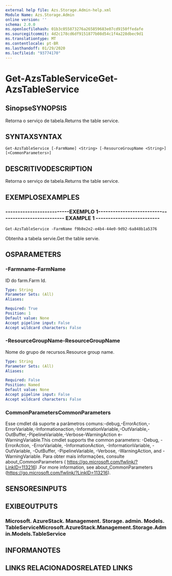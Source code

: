 ```yaml
---
external help file: Azs.Storage.Admin-help.xml
Module Name: Azs.Storage.Admin
online version: ''
schema: 2.0.0
ms.openlocfilehash: 01b3c055873276a265859683e07cd9150ffedafe
ms.sourcegitcommit: 4d2c178cd6df9151877b08d54c1f4a228dbec9d1
ms.translationtype: MT
ms.contentlocale: pt-BR
ms.lasthandoff: 01/29/2020
ms.locfileid: "93774170"
---
```

# <span data-ttu-id="47c52-101">Get-AzsTableService</span><span class="sxs-lookup"><span data-stu-id="47c52-101">Get-AzsTableService</span></span>

## <span data-ttu-id="47c52-102">Sinopse</span><span class="sxs-lookup"><span data-stu-id="47c52-102">SYNOPSIS</span></span>
<span data-ttu-id="47c52-103">Retorna o serviço de tabela.</span><span class="sxs-lookup"><span data-stu-id="47c52-103">Returns the table service.</span></span>

## <span data-ttu-id="47c52-104">SYNTAX</span><span class="sxs-lookup"><span data-stu-id="47c52-104">SYNTAX</span></span>

```
Get-AzsTableService [-FarmName] <String> [-ResourceGroupName <String>] [<CommonParameters>]
```

## <span data-ttu-id="47c52-105">DESCRITIVO</span><span class="sxs-lookup"><span data-stu-id="47c52-105">DESCRIPTION</span></span>
<span data-ttu-id="47c52-106">Retorna o serviço de tabela.</span><span class="sxs-lookup"><span data-stu-id="47c52-106">Returns the table service.</span></span>

## <span data-ttu-id="47c52-107">EXEMPLOS</span><span class="sxs-lookup"><span data-stu-id="47c52-107">EXAMPLES</span></span>

### <span data-ttu-id="47c52-108">--------------------------EXEMPLO 1--------------------------</span><span class="sxs-lookup"><span data-stu-id="47c52-108">-------------------------- EXAMPLE 1 --------------------------</span></span>
```
Get-AzsTableService -FarmName f9b8e2e2-e4b4-44e0-9d92-6a848b1a5376
```

<span data-ttu-id="47c52-109">Obtenha a tabela servie.</span><span class="sxs-lookup"><span data-stu-id="47c52-109">Get the table servie.</span></span>

## <span data-ttu-id="47c52-110">OS</span><span class="sxs-lookup"><span data-stu-id="47c52-110">PARAMETERS</span></span>

### <span data-ttu-id="47c52-111">-Farmname</span><span class="sxs-lookup"><span data-stu-id="47c52-111">-FarmName</span></span>
<span data-ttu-id="47c52-112">ID do farm.</span><span class="sxs-lookup"><span data-stu-id="47c52-112">Farm Id.</span></span>

```yaml
Type: String
Parameter Sets: (All)
Aliases: 

Required: True
Position: 1
Default value: None
Accept pipeline input: False
Accept wildcard characters: False
```

### <span data-ttu-id="47c52-113">-ResourceGroupName</span><span class="sxs-lookup"><span data-stu-id="47c52-113">-ResourceGroupName</span></span>
<span data-ttu-id="47c52-114">Nome do grupo de recursos.</span><span class="sxs-lookup"><span data-stu-id="47c52-114">Resource group name.</span></span>

```yaml
Type: String
Parameter Sets: (All)
Aliases: 

Required: False
Position: Named
Default value: None
Accept pipeline input: False
Accept wildcard characters: False
```

### <span data-ttu-id="47c52-115">CommonParameters</span><span class="sxs-lookup"><span data-stu-id="47c52-115">CommonParameters</span></span>
<span data-ttu-id="47c52-116">Esse cmdlet dá suporte a parâmetros comuns:-debug,-ErrorAction,-ErrorVariable,-Informationaction,-InformationVariable,-OutVariable,-OutBuffer,-PipelineVariable,-Verbose-WarningAction e-WarningVariable.</span><span class="sxs-lookup"><span data-stu-id="47c52-116">This cmdlet supports the common parameters: -Debug, -ErrorAction, -ErrorVariable, -InformationAction, -InformationVariable, -OutVariable, -OutBuffer, -PipelineVariable, -Verbose, -WarningAction, and -WarningVariable.</span></span> <span data-ttu-id="47c52-117">Para obter mais informações, consulte about_CommonParameters ( https://go.microsoft.com/fwlink/?LinkID=113216) .</span><span class="sxs-lookup"><span data-stu-id="47c52-117">For more information, see about_CommonParameters (https://go.microsoft.com/fwlink/?LinkID=113216).</span></span>

## <span data-ttu-id="47c52-118">SENSORES</span><span class="sxs-lookup"><span data-stu-id="47c52-118">INPUTS</span></span>

## <span data-ttu-id="47c52-119">EXIBE</span><span class="sxs-lookup"><span data-stu-id="47c52-119">OUTPUTS</span></span>

### <span data-ttu-id="47c52-120">Microsoft. AzureStack. Management. Storage. admin. Models. TableService</span><span class="sxs-lookup"><span data-stu-id="47c52-120">Microsoft.AzureStack.Management.Storage.Admin.Models.TableService</span></span>

## <span data-ttu-id="47c52-121">INFORMA</span><span class="sxs-lookup"><span data-stu-id="47c52-121">NOTES</span></span>

## <span data-ttu-id="47c52-122">LINKS RELACIONADOS</span><span class="sxs-lookup"><span data-stu-id="47c52-122">RELATED LINKS</span></span>

